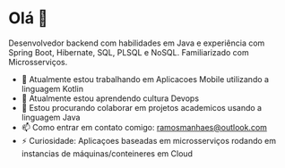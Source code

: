 # Olá 👋

Desenvolvedor backend com habilidades em Java e experiência com Spring Boot, Hibernate, SQL, PLSQL e NoSQL. Familiarizado com Microsserviços. 

- 🔭 Atualmente estou trabalhando em Aplicacoes Mobile utilizando a linguagem Kotlin
- 🌱 Atualmente estou aprendendo cultura Devops
- 👯 Estou procurando colaborar em projetos academicos usando a linguagem Java
- 📫 Como entrar em contato comigo: ramosmanhaes@outlook.com
- ⚡ Curiosidade: Aplicaçoes baseadas em microsserviços rodando em instancias de máquinas/conteineres em Cloud

